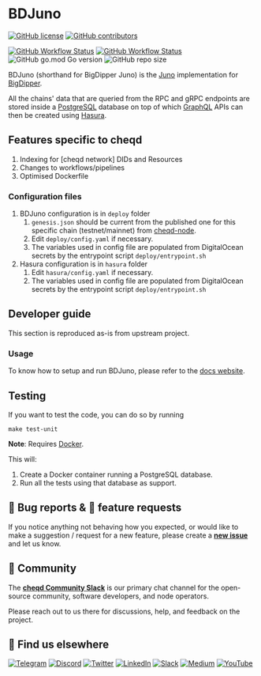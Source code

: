 # BDJuno

[![GitHub license](https://img.shields.io/github/license/cheqd/bdjuno?color=blue&style=flat-square)](https://github.com/cheqd/bdjuno/blob/main/LICENSE)
[![GitHub contributors](https://img.shields.io/github/contributors/cheqd/bdjuno?label=contributors%20%E2%9D%A4%EF%B8%8F&style=flat-square)](https://github.com/cheqd/bdjuno/graphs/contributors)

[![GitHub Workflow Status](https://img.shields.io/github/actions/workflow/status/cheqd/bdjuno/dispatch.yml?label=workflows&style=flat-square)](https://github.com/cheqd/bdjuno/actions/workflows/dispatch.yml) [![GitHub Workflow Status](https://img.shields.io/github/actions/workflow/status/cheqd/bdjuno/codeql.yml?label=CodeQL&style=flat-square)](https://github.com/cheqd/bdjuno/actions/workflows/codeql.yml) ![GitHub go.mod Go version](https://img.shields.io/github/go-mod/go-version/cheqd/bdjuno?style=flat-square) ![GitHub repo size](https://img.shields.io/github/repo-size/cheqd/bdjuno?style=flat-square)

BDJuno (shorthand for BigDipper Juno) is the [Juno](https://github.com/forbole/juno) implementation
for [BigDipper](https://github.com/forbole/big-dipper).

All the chains' data that are queried from the RPC and gRPC endpoints are stored inside
a [PostgreSQL](https://www.postgresql.org/) database on top of which [GraphQL](https://graphql.org/) APIs can then be
created using [Hasura](https://hasura.io/).

## Features specific to cheqd

1. Indexing for [cheqd network] DIDs and Resources
2. Changes to workflows/pipelines
3. Optimised Dockerfile

### Configuration files

1. BDJuno configuration is in `deploy` folder
   1. `genesis.json` should be current from the published one for this specific chain (testnet/mainnet) from [cheqd-node](https://github.com/cheqd/cheqd-node).
   2. Edit `deploy/config.yaml` if necessary.
   3. The variables used in config file are populated from DigitalOcean secrets by the entrypoint script `deploy/entrypoint.sh`
2. Hasura configuration is in `hasura` folder
   1. Edit `hasura/config.yaml` if necessary.
   2. The variables used in config file are populated from DigitalOcean secrets by the entrypoint script `deploy/entrypoint.sh`

## Developer guide

This section is reproduced as-is from upstream project.

### Usage

To know how to setup and run BDJuno, please refer to
the [docs website](https://docs.bigdipper.live/cosmos-based/parser/overview/).

## Testing

If you want to test the code, you can do so by running

```shell
make test-unit
```

**Note**: Requires [Docker](https://docker.com).

This will:

1. Create a Docker container running a PostgreSQL database.
2. Run all the tests using that database as support.

## 🐞 Bug reports & 🤔 feature requests

If you notice anything not behaving how you expected, or would like to make a suggestion / request for a new feature, please create a [**new issue**](https://github.com/cheqd/bdjuno/issues/new/choose) and let us know.

## 💬 Community

The [**cheqd Community Slack**](http://cheqd.link/join-cheqd-slack) is our primary chat channel for the open-source community, software developers, and node operators.

Please reach out to us there for discussions, help, and feedback on the project.

## 🙋 Find us elsewhere

[![Telegram](https://img.shields.io/badge/Telegram-2CA5E0?style=for-the-badge&logo=telegram&logoColor=white)](https://t.me/cheqd) [![Discord](https://img.shields.io/badge/Discord-7289DA?style=for-the-badge&logo=discord&logoColor=white)](http://cheqd.link/discord-github) [![Twitter](https://img.shields.io/badge/Twitter-1DA1F2?style=for-the-badge&logo=twitter&logoColor=white)](https://twitter.com/intent/follow?screen_name=cheqd_io) [![LinkedIn](https://img.shields.io/badge/LinkedIn-0077B5?style=for-the-badge&logo=linkedin&logoColor=white)](http://cheqd.link/linkedin) [![Slack](https://img.shields.io/badge/Slack-4A154B?style=for-the-badge&logo=slack&logoColor=white)](http://cheqd.link/join-cheqd-slack) [![Medium](https://img.shields.io/badge/Medium-12100E?style=for-the-badge&logo=medium&logoColor=white)](https://blog.cheqd.io) [![YouTube](https://img.shields.io/badge/YouTube-FF0000?style=for-the-badge&logo=youtube&logoColor=white)](https://www.youtube.com/channel/UCBUGvvH6t3BAYo5u41hJPzw/)
